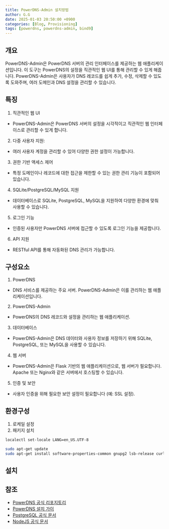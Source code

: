 ```yaml
---
title: PowerDNS-Admin 설치방법
author: G.G
date: 2025-01-03 20:50:00 +0900
categories: [Blog, Provisioning]
tags: [powerdns, powerdns-admin, bind9]
---
```


## 개요
PowerDNS-Admin은 PowerDNS 서버의 관리 인터페이스를 제공하는 웹 애플리케이션입니다. 이 도구는 PowerDNS의 설정을 직관적인 웹 UI를 통해 관리할 수 있게 해줍니다. PowerDNS-Admin은 사용자가 DNS 레코드를 쉽게 추가, 수정, 삭제할 수 있도록 도와주며, 여러 도메인과 DNS 설정을 관리할 수 있습니다.

## 특징
1. 직관적인 웹 UI
- PowerDNS-Admin은 PowerDNS 서버의 설정을 시각적이고 직관적인 웹 인터페이스로 관리할 수 있게 합니다.

2. 다중 사용자 지원:
- 여러 사용자 계정을 관리할 수 있어 다양한 권한 설정이 가능합니다.

3. 권한 기반 액세스 제어
- 특정 도메인이나 레코드에 대한 접근을 제한할 수 있는 권한 관리 기능이 포함되어 있습니다.

4. SQLite/PostgreSQL/MySQL 지원
- 데이터베이스로 SQLite, PostgreSQL, MySQL을 지원하여 다양한 환경에 맞춰 사용할 수 있습니다.

5. 로그인 기능
- 인증된 사용자만 PowerDNS 서버에 접근할 수 있도록 로그인 기능을 제공합니다.

6. API 지원
- RESTful API를 통해 자동화된 DNS 관리가 가능합니다.

## 구성요소
1. PowerDNS
- DNS 서비스를 제공하는 주요 서버. PowerDNS-Admin은 이를 관리하는 웹 애플리케이션입니다.

2. PowerDNS-Admin
- PowerDNS의 DNS 레코드와 설정을 관리하는 웹 애플리케이션.

3. 데이터베이스
- PowerDNS-Admin은 DNS 데이터와 사용자 정보를 저장하기 위해 SQLite, PostgreSQL, 또는 MySQL을 사용할 수 있습니다.

4. 웹 서버
- PowerDNS-Admin은 Flask 기반의 웹 애플리케이션으로, 웹 서버가 필요합니다. Apache 또는 Nginx와 같은 서버에서 호스팅할 수 있습니다.

5. 인증 및 보안
- 사용자 인증을 위해 필요한 보안 설정이 필요합니다 (예: SSL 설정).

## 환경구성
1. 로케일 설정
2. 패키지 설치

```bash
localectl set-locale LANG=en_US.UTF-8
```

```bash
sudo apt-get update
sudo apt-get install software-properties-common gnupg2 lsb-release curl
```

## 설치

## 참조
- [PowerDNS 공식 리포지토리](http://repo.powerdns.com/#ubuntu)
- [PowerDNS 설치 가이](https://docs.brconsulting.info/en/docs/network/powerdns/02-pdns-installation/)
- [PostgreSQL 공식 문서](https://www.postgresql.org/download/linux/ubuntu/)
- [NodeJS 공식 문서](https://deb.nodesource.com/node_20.x/pool/main/n/nodejs)
